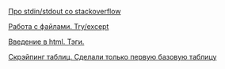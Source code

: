 [Про stdin/stdout со stackoverflow](https://ru.stackoverflow.com/questions/572737/%D0%A0%D0%B5%D0%B0%D0%BB%D0%B8%D0%B7%D0%B0%D1%86%D0%B8%D1%8F-stdin-%D0%B8-stdout)

[Работа с файлами. Try/except](https://github.com/rogovich/2020_DPO_PythonProg/blob/master/7_Files_Web_Scraping/2020_DPO_7_1_Files.ipynb)

[Введение в html. Тэги.](https://github.com/rogovich/2020_DPO_PythonProg/blob/master/7_Files_Web_Scraping/2020_DPO_7_2_Html_Intro.ipynb)

[Скрэйпинг таблиц. Сделали только первую базовую таблицу](https://github.com/rogovich/2020_DPO_PythonProg/blob/master/7_Files_Web_Scraping/2020_DPO_7_3_BS_Tables.ipynb)

